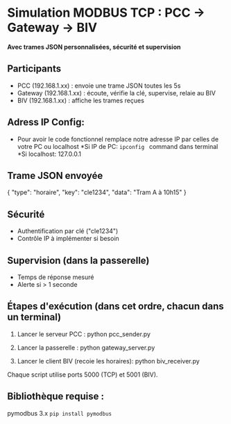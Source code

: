 # Simulation MODBUS TCP : PCC → Gateway → BIV 
**Avec trames JSON personnalisées, sécurité et supervision**


## Participants
- PCC (192.168.1.xx) : envoie une trame JSON toutes les 5s
- Gateway (192.168.1.xx) : écoute, vérifie la clé, supervise, relaie au BIV
- BIV (192.168.1.xx) : affiche les trames reçues

## Adress IP Config:
- Pour avoir le code fonctionnel remplace notre adresse IP par celles de votre PC ou localhost
*Si IP de PC: ``ipconfig `` command dans terminal
*Si localhost: 127.0.0.1


## Trame JSON envoyée
{
    "type": "horaire",
    "key": "cle1234",
    "data": "Tram A à 10h15"
}

## Sécurité
- Authentification par clé ("cle1234")
- Contrôle IP à implémenter si besoin

## Supervision (dans la passerelle)
- Temps de réponse mesuré
- Alerte si > 1 seconde

## Étapes d'exécution (dans cet ordre, chacun dans un terminal)

1. Lancer le serveur PCC :
   python pcc_sender.py

2. Lancer la passerelle :
   python gateway_server.py

2. Lancer le client BIV (recoie les horaires):
   python biv_receiver.py



Chaque script utilise ports 5000 (TCP) et 5001 (BIV). 

## Bibliothèque requise : 
   pymodbus 3.x ``pip install pymodbus``
